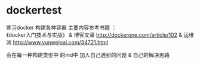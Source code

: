 # dockertest
练习docker 构建各种容器
主要内容参考书籍 ：  
《docker入门技术与实战》 & 博客文章 http://dockerone.com/article/102 & 运维派 http://www.yunweipai.com/34721.html  

会在每一种构建类型中 的md中 加入自己遇到的问题 & 自己的解决思路